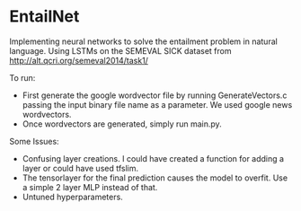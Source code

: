 # EntailNet
Implementing neural networks to solve the entailment problem in natural language.
Using LSTMs on the SEMEVAL SICK dataset from http://alt.qcri.org/semeval2014/task1/

To run:
* First generate the google wordvector file by running GenerateVectors.c passing the
input binary file name as a parameter. We used google news wordvectors.
* Once wordvectors are generated, simply run main.py.

Some Issues:
* Confusing layer creations. I could have created a function for adding a layer
or could have used tfslim.
* The tensorlayer for the final prediction causes the model to overfit. Use a simple
2 layer MLP instead of that.
* Untuned hyperparameters.
